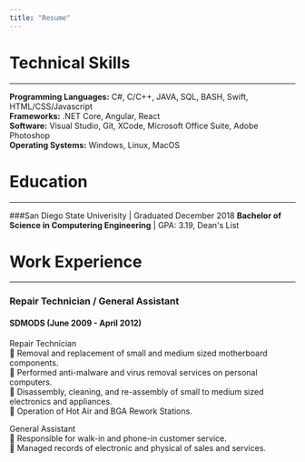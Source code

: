 ```yaml
---
title: "Resume"
---
```


# Technical Skills
---
**Programming Languages:** C#, C/C++, JAVA, SQL, BASH, Swift, HTML/CSS/Javascript<br/>
**Frameworks:** .NET Core, Angular, React <br/>
**Software:** Visual Studio, Git, XCode, Microsoft Office Suite, Adobe Photoshop <br/>
**Operating Systems:** Windows, Linux, MacOS <br/>

# Education
---
###San Diego State Univerisity | Graduated December 2018
**Bachelor of Science in Computering Engineering** | GPA: 3.19, Dean's List<br/>

# Work Experience
---
### Repair Technician / General Assistant
#### SDMODS (June 2009 - April 2012)
Repair Technician <br/>
 Removal and replacement of small and medium sized motherboard components.<br/>
 Performed anti-malware and virus removal services on personal computers.<br/>
 Disassembly, cleaning, and re-assembly of small to medium sized electronics and appliances.<br/>
 Operation of Hot Air and BGA Rework Stations.<br/>

General Assistant<br/>
 Responsible for walk-in and phone-in customer service.<br/>
 Managed records of electronic and physical of sales and services.<br/>


